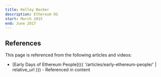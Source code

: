 ```yaml
---
title: Kelley Becker
description: Ethereum OG
start: March 2015
end: June 2017
---
```


## References

This page is referenced from the following articles and videos:

- [Early Days of Ethereum People]({{ '/articles/early-ethereum-people/' | relative_url }}) - Referenced in content